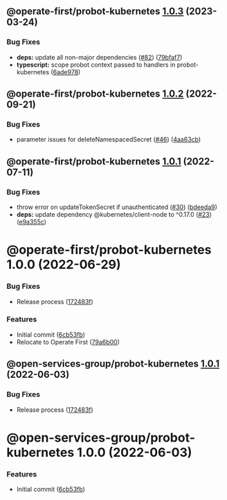 ## @operate-first/probot-kubernetes [1.0.3](https://github.com/operate-first/probot-extensions/compare/@operate-first/probot-kubernetes@1.0.2...@operate-first/probot-kubernetes@1.0.3) (2023-03-24)


### Bug Fixes

* **deps:** update all non-major dependencies ([#82](https://github.com/operate-first/probot-extensions/issues/82)) ([79bfaf7](https://github.com/operate-first/probot-extensions/commit/79bfaf71fe056ca556b8744d2fdd7724ab249903))
* **typescript:** scope probot context passed to handlers in probot-kubernetes ([6ade978](https://github.com/operate-first/probot-extensions/commit/6ade978d8fce3ddb8c38331bbca9aca5e4faedb4))

## @operate-first/probot-kubernetes [1.0.2](https://github.com/operate-first/probot-extensions/compare/@operate-first/probot-kubernetes@1.0.1...@operate-first/probot-kubernetes@1.0.2) (2022-09-21)


### Bug Fixes

* parameter issues for deleteNamespacedSecret ([#46](https://github.com/operate-first/probot-extensions/issues/46)) ([4aa63cb](https://github.com/operate-first/probot-extensions/commit/4aa63cb479c859186638add2e3d27c34e673dbbb))

## @operate-first/probot-kubernetes [1.0.1](https://github.com/operate-first/probot-extensions/compare/@operate-first/probot-kubernetes@1.0.0...@operate-first/probot-kubernetes@1.0.1) (2022-07-11)


### Bug Fixes

* throw error on updateTokenSecret if unauthenticated ([#30](https://github.com/operate-first/probot-extensions/issues/30)) ([bdeeda9](https://github.com/operate-first/probot-extensions/commit/bdeeda965db908839e117f88f3a6642c0c878e6a))
* **deps:** update dependency @kubernetes/client-node to ^0.17.0 ([#23](https://github.com/operate-first/probot-extensions/issues/23)) ([e9a355c](https://github.com/operate-first/probot-extensions/commit/e9a355caafa802dff2f2c1d991f96b08637b3de5))

# @operate-first/probot-kubernetes 1.0.0 (2022-06-29)


### Bug Fixes

* Release process ([172483f](https://github.com/operate-first/probot-extensions/commit/172483f4fb81b780fb5e11f8bbdcbf526e5e7eed))


### Features

* Initial commit ([6cb53fb](https://github.com/operate-first/probot-extensions/commit/6cb53fb9a270068cedfbfd3a1c6dd4600a9269f5))
* Relocate to Operate First ([79a6b00](https://github.com/operate-first/probot-extensions/commit/79a6b001296568d5687a0d220893b5e7c8c84d78))

## @open-services-group/probot-kubernetes [1.0.1](https://github.com/open-services-group/probot-extensions/compare/@open-services-group/probot-kubernetes@1.0.0...@open-services-group/probot-kubernetes@1.0.1) (2022-06-03)


### Bug Fixes

* Release process ([172483f](https://github.com/open-services-group/probot-extensions/commit/172483f4fb81b780fb5e11f8bbdcbf526e5e7eed))

# @open-services-group/probot-kubernetes 1.0.0 (2022-06-03)


### Features

* Initial commit ([6cb53fb](https://github.com/open-services-group/probot-extensions/commit/6cb53fb9a270068cedfbfd3a1c6dd4600a9269f5))
